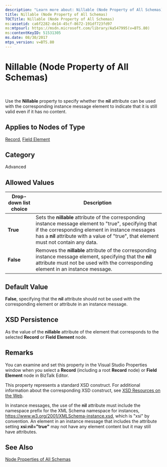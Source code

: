 ```yaml
---
description: "Learn more about: Nillable (Node Property of All Schemas)"
title: Nillable (Node Property of All Schemas)
TOCTitle: Nillable (Node Property of All Schemas)
ms:assetid: ca6f2282-de14-45cf-8672-191df723fd97
ms:mtpsurl: https://msdn.microsoft.com/library/Aa547995(v=BTS.80)
ms:contentKeyID: 51531305
ms.date: 08/30/2017
mtps_version: v=BTS.80
---
```


# Nillable (Node Property of All Schemas)

 

Use the **Nillable** property to specify whether the **nil** attribute can be used with the corresponding instance message element to indicate that it is still valid even if it has no content.

## Applies to Nodes of Type

[Record](record-node-properties.md), [Field Element](field-element-node-properties.md)

## Category

Advanced

## Allowed Values

<table>
<thead>
<tr class="header">
<th>Drop-down list choice</th>
<th>Description</th>
</tr>
</thead>
<tbody>
<tr class="odd">
<td><strong>True</strong></td>
<td>Sets the <strong>nillable</strong> attribute of the corresponding instance message element to &quot;true&quot;, specifying that if the corresponding element in instance messages has a <strong>nil</strong> attribute with a value of &quot;true&quot;, that element must not contain any data.</td>
</tr>
<tr class="even">
<td><strong>False</strong></td>
<td>Removes the <strong>nillable</strong> attribute of the corresponding instance message element, specifying that the <strong>nil</strong> attribute must not be used with the corresponding element in an instance message.</td>
</tr>
</tbody>
</table>


## Default Value

**False**, specifying that the **nil** attribute should not be used with the corresponding element or attribute in an instance message.

## XSD Persistence

As the value of the **nillable** attribute of the element that corresponds to the selected **Record** or **Field Element** node.

## Remarks

You can examine and set this property in the Visual Studio Properties window when you select a **Record** (including a root **Record** node) or **Field Element** node in BizTalk Editor.

This property represents a standard XSD construct. For additional information about the corresponding XSD construct, see [XSD Resources on the Web](https://msdn.microsoft.com/library/aa547363\(v=bts.80\)).

In instance messages, the use of the **nil** attribute must include the namespace prefix for the XML Schema namespace for instances, <https://www.w3.org/2001/XMLSchema-instance.xsd>, which is "xsi" by convention. An element in an instance message that includes the attribute setting **xsi:nil="true"** may not have any element content but it may still have attributes.

## See Also

[Node Properties of All Schemas](node-properties-of-all-schemas.md)

